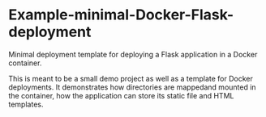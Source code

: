 # Example-minimal-Docker-Flask-deployment
Minimal deployment template for deploying a Flask application in a Docker container. 

This is meant to be a small demo project as well as a template for Docker deployments.
It demonstrates how directories are mappedand mounted in the container, how the application can store its static file and HTML templates.
